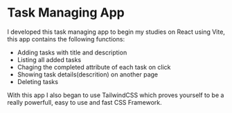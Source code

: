 # Task Managing App

I developed this task managing app to begin my studies on React using Vite, this app contains the following functions:
  - Adding tasks with title and description
  - Listing all added tasks
  - Chaging the completed attribute of each task on click
  - Showing task details(descrition) on another page
  - Deleting tasks

With this app I also began to use TailwindCSS which proves yourself to be a really powerfull, easy to use and fast CSS Framework.
